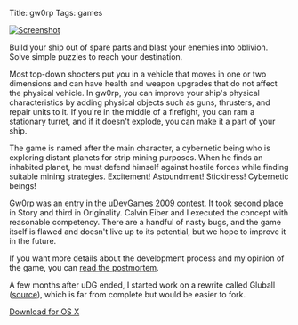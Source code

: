 Title: gw0rp
Tags: games

[![Screenshot](|filename|/img/gw0rp_thumb.jpg)](|filename|/img/gw0rp.jpg)

Build your ship out of spare parts and blast your enemies into oblivion. Solve
simple puzzles to reach your destination.

Most top-down shooters put you in a vehicle that moves in one or two dimensions
and can have health and weapon upgrades that do not affect the physical
vehicle. In gw0rp, you can improve your ship's physical characteristics by
adding physical objects such as guns, thrusters, and repair units to it. If
you're in the middle of a firefight, you can ram a stationary turret, and if it
doesn't explode, you can make it a part of your ship.

The game is named after the main character, a cybernetic being who is exploring
distant planets for strip mining purposes. When he finds an inhabited planet,
he must defend himself against hostile forces while finding suitable mining
strategies. Excitement! Astoundment! Stickiness! Cybernetic beings!

Gw0rp was an entry in the [uDevGames 2009 contest](http://www.udevgames.com/).
It took second place in Story and third in Originality. Calvin Eiber and I
executed the concept with reasonable competency. There are a handful of nasty
bugs, and the game itself is flawed and doesn't live up to its potential, but
we hope to improve it in the future.

If you want more details about the development process and my opinion of the
game, you can [read the
postmortem](http://www.idevgames.com/articles/gw0rp_postmortem).

A few months after uDG ended, I started work on a rewrite called Gluball
([source](http://www.github.com/irskep/gluball)), which is far from complete
but would be easier to fork.

[Download for OS X](http://filer.case.edu/srj15/gw0rp.dmg)
